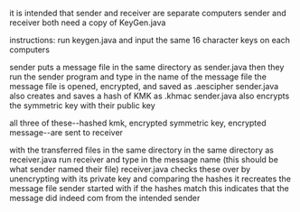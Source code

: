 it is intended that sender and receiver are separate computers
sender and receiver both need a copy of KeyGen.java

instructions:
run keygen.java and input the same 16 character keys on each computers

sender puts a message file in the same directory as sender.java
then they run the sender program and type in the name of the message file
the message file is opened, encrypted, and saved as <messagename>.aescipher
sender.java also creates and saves a hash of KMK as <messagename>.khmac
sender.java also encrypts the symmetric key with their public key

all three of these--hashed kmk, encrypted symmetric key, encrypted message--are sent to receiver

with the transferred files in the same directory in the same directory as receiver.java
run receiver and type in the message name (this should be what sender named their file)
receiver.java checks these over by unencrypting with its private key and comparing the hashes
it recreates the message file sender started with
if the hashes match this indicates that the message did indeed com from the intended sender
